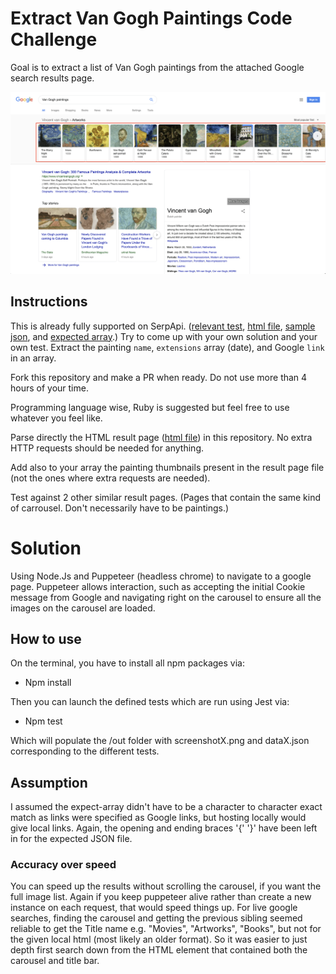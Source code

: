 # Extract Van Gogh Paintings Code Challenge

Goal is to extract a list of Van Gogh paintings from the attached Google search results page.

![Van Gogh paintings](https://github.com/serpapi/code-challenge/blob/master/files/van-gogh-paintings.png?raw=true "Van Gogh paintings")

## Instructions

This is already fully supported on SerpApi. ([relevant test], [html file], [sample json], and [expected array].)
Try to come up with your own solution and your own test.
Extract the painting `name`, `extensions` array (date), and Google `link` in an array.

Fork this repository and make a PR when ready. 
Do not use more than 4 hours of your time. 

Programming language wise, Ruby is suggested but feel free to use whatever you feel like.

Parse directly the HTML result page ([html file]) in this repository. No extra HTTP requests should be needed for anything.

[relevant test]: https://serpapi.com/knowledge-graph/tests/knowledge-graph/knowledge-graph-claude-monet-paintings-spec.rb
[sample json]: https://raw.githubusercontent.com/serpapi/code-challenge/master/files/van-gogh-paintings.json
[html file]: https://raw.githubusercontent.com/serpapi/code-challenge/master/files/van-gogh-paintings.html
[expected array]: https://raw.githubusercontent.com/serpapi/code-challenge/master/files/expected-array.json

Add also to your array the painting thumbnails present in the result page file (not the ones where extra requests are needed). 

Test against 2 other similar result pages. (Pages that contain the same kind of carrousel. Don't necessarily have to be paintings.)

# Solution

Using Node.Js and Puppeteer (headless chrome) to navigate to a google page. Puppeteer allows interaction, such as accepting the initial Cookie message from Google and navigating right on the carousel to ensure all the images on the carousel are loaded.

## How to use
On the terminal, you have to install all npm packages via:

* Npm install

Then you can launch the defined tests which are run using Jest via:

* Npm test

Which will populate the /out folder with screenshotX.png and dataX.json corresponding to the different tests.

## Assumption

I assumed the expect-array didn't have to be a character to character exact match as links were specified as Google links, but hosting locally would give local links. Again, the opening and ending braces '{' '}' have been left in for the expected JSON file.

### Accuracy over speed

You can speed up the results without scrolling the carousel, if you want the full image list. Again if you keep puppeteer alive rather than create a new instance on each request, that would speed things up. For live google searches, finding the carousel and getting the previous sibling seemed reliable to get the Title name e.g. "Movies", "Artworks", "Books", but not for the given local html (most likely an older format). So it was easier to just depth first search down from the HTML element that contained both the carousel and title bar.

